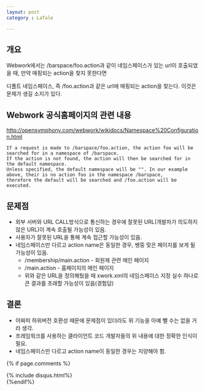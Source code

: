 ```yaml
---
layout: post
category : LaTale

---
```






개요
----

Webwork에서는 /barspace/foo.action과 같이 네임스페이스가 있는 url이 호출되었을 때, 만약 매핑되는 action을 찾지 못한다면

디폴트 네임스페이스, 즉 /foo.action과 같은 url에 매핑되는 action을 찾는다. 이것은 문제가 생길 소지가 있다.

Webwork 공식홈페이지의 관련 내용
---------

<http://opensymphony.com/webwork/wikidocs/Namespace%20Configuration.html>

```
If a request is made to /barspace/foo.action, the action foo will be searched for in a namespace of /barspace. 
If the action is not found, the action will then be searched for in the default namespace. 
Unless specified, the default namespace will be "". In our example above, their is no action foo in the namespace /barspace, 
therefore the default will be searched and /foo.action will be executed.
```

문제점
-----

- 외부 서버와 URL CALL방식으로 통신하는 경우에 잘못된 URL(개발자가 의도하지 않은 URL)이 계속 호출될 가능성이 있음.
- 사용자가 잘못된 URL을 통해 계속 접근할 가능성이 있음.
- 네임스페이스만 다르고 action name은 동일한 경우, 쌩뚱 맞은 페이지를 보게 될 가능성이 있음.
	- /membership/main.action - 회원제 관련 메인 페이지
	- /main.action - 홈페이지의 메인 페이지
	- 위와 같은 URL을 정의해뒀을 때 xwork.xml의 네임스페이스 지정 실수 하나로 큰 결과를 초래할 가능성이 있음(경험담)
	
	
결론
---
- 어짜피 하위버전 호환성 때문에 문제점이 있더라도 위 기능을 아예 뺄 수는 없을 거라 생각.
- 프레임워크를 사용하는 클라이언트 코드 개발자들의 위 내용에 대한 정확한 인식이 필요.
- 네임스페이스만 다르고 action name이 동일한 경우는 지양해야 함.


{% if page.comments %}
<div id="post-disqus" class="container">
{% include disqus.html%}
</div>
{%endif%}